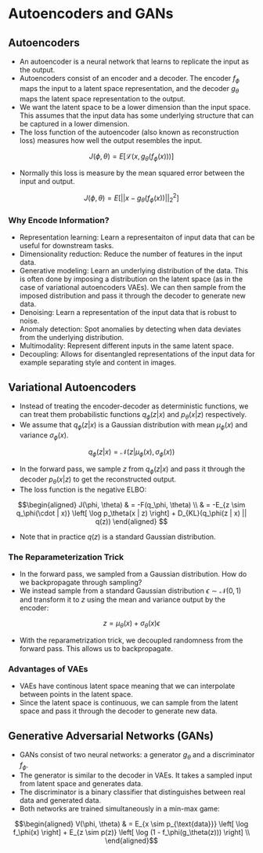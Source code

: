# Autoencoders and GANs

## Autoencoders
* An autoencoder is a neural network that learns to replicate the input as the output. 
* Autoencoders consist of an encoder and a decoder. The encoder $f_\phi$ maps the input to a latent space representation, and the decoder $g_\theta$ maps the latent space representation to the output.
* We want the latent space to be a lower dimension than the input space. This assumes that the input data has some underlying structure that can be captured in a lower dimension.
* The loss function of the autoencoder (also known as reconstruction loss) measures how well the output resembles the input. 
```math
J(\phi, \theta) = E[ \mathcal{L}(x, g_\theta(f_\phi(x)))]
```
* Normally this loss is measure by the mean squared error between the input and output.
```math
J(\phi, \theta) = E[ ||x - g_\theta(f_\phi(x))||_2^2]
```

### Why Encode Information?
* Representation learning: Learn a representaiton of input data that can be useful for downstream tasks.
* Dimensionality reduction: Reduce the number of features in the input data.
* Generative modeling: Learn an underlying distribution of the data. This is often done by imposing a distribution on the latent space (as in the case of variational autoencoders VAEs). We can then sample from the imposed distribution and pass it through the decoder to generate new data.
* Denoising: Learn a representation of the input data that is robust to noise.
* Anomaly detection: Spot anomalies by detecting when data deviates from the underlying distribution.
* Multimodality: Represent different inputs in the same latent space. 
* Decoupling: Allows for disentangled representations of the input data for example separating style and content in images. 


## Variational Autoencoders
* Instead of treating the encoder-decoder as deterministic functions, we can treat them probabilistic functions $q_\phi(z | x)$ and $p_\theta(x | z)$ respectively.
* We assume that $q_\phi(z | x)$ is a Gaussian distribution with mean $\mu_\phi(x)$ and variance $\sigma_\phi(x)$.
```math
q_\phi(z | x) = \mathcal{N}(z | \mu_\phi(x), \sigma_\phi(x)) 
```
* In the forward pass, we sample $z$ from $q_\phi(z | x)$ and pass it through the decoder $p_\theta(x | z)$ to get the reconstructed output.
* The loss function is the negative ELBO:
```math 
\begin{aligned}
J(\phi, \theta) & = -F(q_\phi, \theta) \\
    & = -E_{z \sim q_\phi(\cdot | x)} \left[ \log p_\theta(x | z) \right] + D_{KL}(q_\phi(z | x) || q(z)) 
\end{aligned}      
```
* Note that in practice $q(z)$ is a standard Gaussian distribution.

### The Reparameterization Trick
* In the forward pass, we sampled from a Gaussian distribution. How do we backpropagate through sampling?
* We instead sample from a standard Gaussian distribution $\epsilon \sim \mathcal{N}(0, 1)$ and transform it to $z$ using the mean and variance output by the encoder:
```math
z = \mu_\theta(x) + \sigma_\theta(x) \epsilon
```
* With the reparametrization trick, we decoupled randomness from the forward pass. This allows us to backpropagate.

### Advantages of VAEs
* VAEs have continous latent space meaning that we can interpolate between points in the latent space. 
* Since the latent space is continuous, we can sample from the latent space and pass it through the decoder to generate new data. 

## Generative Adversarial Networks (GANs)
* GANs consist of two neural networks: a generator $g_\theta$ and a discriminator $f_\phi$. 
* The generator is similar to the decoder in VAEs. It takes a sampled input from latent space and generates data.
* The discriminator is a binary classifier that distinguishes between real data and generated data.
* Both networks are trained simultaneously in a min-max game:
```math
\begin{aligned}
V(\phi, \theta) & = E_{x \sim p_{\text{data}}} \left[ \log f_\phi(x) \right] + E_{z \sim p(z)} \left[ \log (1 - f_\phi(g_\theta(z))) \right] \\
\end{aligned}
```


